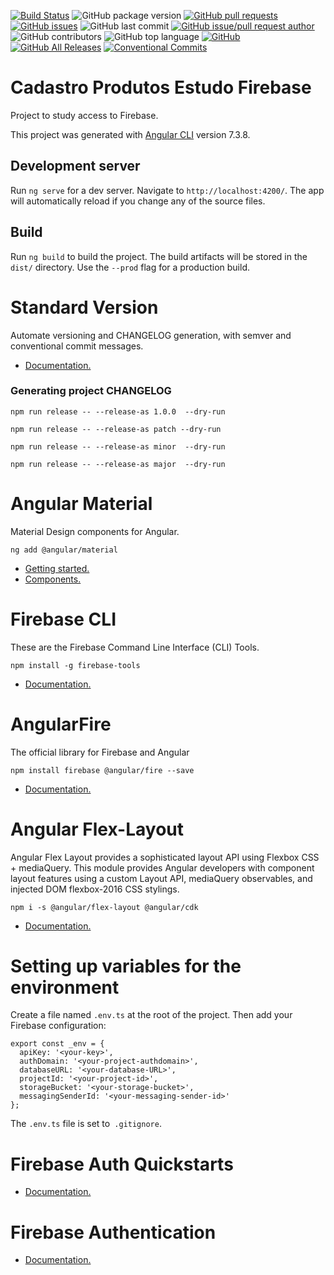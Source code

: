 [![Build Status](https://travis-ci.org/danielso2007/cadastroProdutosEstudoFirebase.svg?branch=master)](https://travis-ci.org/danielso2007/cadastroProdutosEstudoFirebase)
![GitHub package version](https://img.shields.io/github/package-json/v/danielso2007/cadastroProdutosEstudoFirebase.svg)
[![GitHub pull requests](https://img.shields.io/github/issues-pr-raw/danielso2007/cadastroProdutosEstudoFirebase.svg)](https://github.com/danielso2007/cadastroProdutosEstudoFirebase/pulls)
[![GitHub issues](https://img.shields.io/github/issues/danielso2007/cadastroProdutosEstudoFirebase.svg)](https://github.com/danielso2007/cadastroProdutosEstudoFirebase/issues?q=is%3Aopen+is%3Aissue)
![GitHub last commit](https://img.shields.io/github/last-commit/danielso2007/cadastroProdutosEstudoFirebase.svg)
[![GitHub issue/pull request author](https://img.shields.io/github/issues/detail/u/danielso2007/cadastroProdutosEstudoFirebase/1.svg)](https://github.com/danielso2007/cadastroProdutosEstudoFirebase/pulls)
![GitHub contributors](https://img.shields.io/github/contributors/danielso2007/cadastroProdutosEstudoFirebase.svg)
![GitHub top language](https://img.shields.io/github/languages/top/danielso2007/cadastroProdutosEstudoFirebase.svg)
[![GitHub](https://img.shields.io/github/license/danielso2007/cadastroProdutosEstudoFirebase.svg)](https://github.com/danielso2007/cadastroProdutosEstudoFirebase)
[![GitHub All Releases](https://img.shields.io/github/downloads/danielso2007/cadastroProdutosEstudoFirebase/total.svg)](https://github.com/danielso2007/cadastroProdutosEstudoFirebase/archive/master.zip)
[![Conventional Commits](https://img.shields.io/badge/Conventional%20Commits-1.0.0-yellow.svg)](https://conventionalcommits.org)

# Cadastro Produtos Estudo Firebase

Project to study access to Firebase.

This project was generated with [Angular CLI](https://github.com/angular/angular-cli) version 7.3.8.

## Development server

Run `ng serve` for a dev server. Navigate to `http://localhost:4200/`. The app will automatically reload if you change any of the source files.

## Build

Run `ng build` to build the project. The build artifacts will be stored in the `dist/` directory. Use the `--prod` flag for a production build.

# Standard Version

Automate versioning and CHANGELOG generation, with semver and conventional commit messages.

- [Documentation.](https://github.com/conventional-changelog/standard-version)

### Generating project CHANGELOG

```
npm run release -- --release-as 1.0.0  --dry-run

npm run release -- --release-as patch --dry-run

npm run release -- --release-as minor  --dry-run

npm run release -- --release-as major  --dry-run
```

# Angular Material
Material Design components for Angular.

```
ng add @angular/material
```

- [Getting started.](https://material.angular.io/guide/getting-started)
- [Components.](https://material.angular.io/components/categories)

# Firebase CLI

These are the Firebase Command Line Interface (CLI) Tools.

```
npm install -g firebase-tools
```

- [Documentation.](https://github.com/firebase/firebase-tools)

# AngularFire

The official library for Firebase and Angular

```
npm install firebase @angular/fire --save
```

- [Documentation.](https://github.com/angular/angularfire2)

# Angular Flex-Layout

Angular Flex Layout provides a sophisticated layout API using Flexbox CSS + mediaQuery. This module provides Angular developers with component layout features using a custom Layout API, mediaQuery observables, and injected DOM flexbox-2016 CSS stylings.

```
npm i -s @angular/flex-layout @angular/cdk
```

- [Documentation.](https://github.com/angular/flex-layout)

# Setting up variables for the environment

Create a file named `.env.ts` at the root of the project. Then add your Firebase configuration:

```
export const _env = {
  apiKey: '<your-key>',
  authDomain: '<your-project-authdomain>',
  databaseURL: '<your-database-URL>',
  projectId: '<your-project-id>',
  storageBucket: '<your-storage-bucket>',
  messagingSenderId: '<your-messaging-sender-id>'
};
```

The `.env.ts` file is set to` .gitignore`.



# Firebase Auth Quickstarts

- [Documentation.](https://github.com/firebase/quickstart-js/blob/master/auth/README.md)

# Firebase Authentication

- [Documentation.](https://firebase.google.com/docs/auth/)